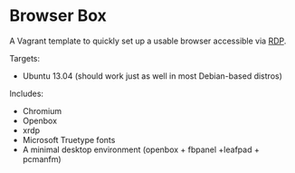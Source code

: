 # Browser Box

A Vagrant template to quickly set up a usable browser accessible via [RDP][r].

Targets:

* Ubuntu 13.04 (should work just as well in most Debian-based distros)

Includes:

* Chromium
* Openbox
* xrdp
* Microsoft Truetype fonts
* A minimal desktop environment (openbox + fbpanel +leafpad + pcmanfm)

[r]: http://en.wikipedia.org/wiki/Remote_Desktop_Protocol
